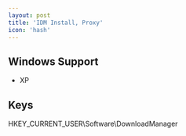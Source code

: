 ```yaml
---
layout: post
title: 'IDM Install, Proxy'
icon: 'hash'
---
```


## Windows Support

- XP



## Keys

HKEY_CURRENT_USER\Software\DownloadManager

